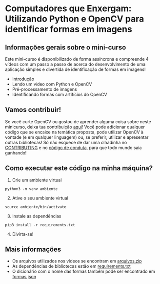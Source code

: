 # Computadores que Enxergam: Utilizando Python e OpenCV para identificar formas em imagens

## Informações gerais sobre o mini-curso
Este mini-curso é disponibilizado de forma assíncrona e compreende 4 vídeos com um passo a passo de acerca do desenvolvimento de uma aplicação simples e divertida de identificação de formas em imagens!

- Introdução
- Lendo um vídeo com Python e OpenCV
- Pré-processamento de imagens
- Identificando formas com artifícios do OpenCV

## Vamos contribuir! 
Se você curte OpenCV ou gostou de aprender alguma coisa sobre neste minicurso, deixa tua contribuição [aqui](./contribuicoes)! Você pode adicionar qualquer código que se encaixe na temática proposta, pode utilizar OpenCV à vontade (e em qualquer linguagem) ou, se preferir, utilizar e apresentar outras bibliotecas! Só não esquece de dar uma olhadinha no [CONTRIBUTING](./CONTRIBUTING.md) e no [código de conduta](./codigo-de-conduta.md), para que todo mundo saia ganhando!

## Como executar este código na minha máquina?

1. Crie um ambiente virtual
```
python3 -m venv ambiente
```

2. Ative o seu ambiente virtual
```
source ambiente/bin/activate
```

3. Instale as dependências
```
pip3 install -r requirements.txt
```

4. Divirta-se!

## Mais informações
- Os arquivos utilizados nos vídeos se encontram em [arquivos.zip](./arquivos.zip)
- As dependências de bibliotecas estão em [requirements.txt](./requirements.txt)
- O dicionário com o nome das formas também pode ser encontrado em [formas.json](./formas.json)
